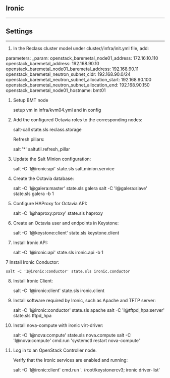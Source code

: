 ## Ironic
-------------------------

## Settings
--------------------

1. In the Reclass cluster model under  cluster/<cluster>/infra/init.yml file, add:

parameters:
  _param:
    openstack_baremetal_node01_address: 172.16.10.110
    openstack_baremetal_address: 192.168.90.10
    openstack_baremetal_node01_baremetal_address: 192.168.90.11
    openstack_baremetal_neutron_subnet_cidr: 192.168.90.0/24
    openstack_baremetal_neutron_subnet_allocation_start: 192.168.90.100
    openstack_baremetal_neutron_subnet_allocation_end: 192.168.90.150
    openstack_baremetal_node01_hostname: bmt01






1. Setup BMT node

    setup vm in infra/kvm04.yml and in config

1. Add the configured Octavia roles to the corresponding nodes:

    salt-call state.sls reclass.storage

    Refresh pillars:

    salt '*' saltutil.refresh_pillar

2. Update the Salt Minion configuration:

    salt -C 'I@ironic:api' state.sls salt.minion.service

3. Create the Octavia database:

    salt -C 'I@galera:master' state.sls galera
    salt -C 'I@galera:slave' state.sls galera -b 1

4. Configure HAProxy for Octavia API:

    salt -C 'I@haproxy:proxy' state.sls haproxy

5. Create an Octavia user and endpoints in Keystone:

      salt -C 'I@keystone:client' state.sls keystone.client

6. Install Ironic API:

    salt -C 'I@ironic:api' state.sls ironic.api -b 1

7 Install Ironic Conductor:

    salt -C 'I@ironic:conductor' state.sls ironic.conductor

8. Install Ironic Client:

    salt -C 'I@ironic:client' state.sls ironic.client

9. Install software required by Ironic, such as Apache and TFTP server:

    salt -C 'I@ironic:conductor' state.sls apache
    salt -C 'I@tftpd_hpa:server' state.sls tftpd_hpa

10. Install nova-compute with ironic virt-driver:

    salt -C 'I@nova:compute' state.sls nova.compute
    salt -C 'I@nova:compute' cmd.run 'systemctl restart nova-compute'

11. Log in to an OpenStack Controller node.

    Verify that the Ironic services are enabled and running:

    salt -C 'I@ironic:client' cmd.run '. /root/keystonercv3; ironic driver-list'
